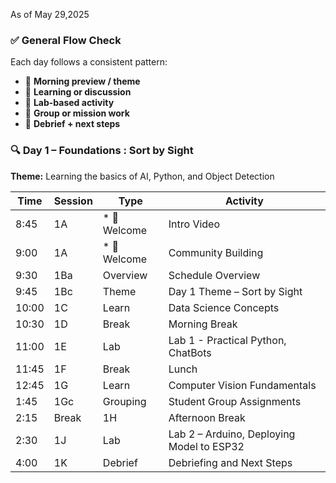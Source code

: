 
As of May 29,2025


### ✅ **General Flow Check**

Each day follows a consistent pattern:

* 🌅 **Morning preview / theme**
* 📘 **Learning or discussion**
* 🔬 **Lab-based activity**
* 🧠 **Group or mission work**
* 🔁 **Debrief + next steps**

### 🔍 **Day 1 – Foundations : Sort by Sight**

**Theme:** Learning the basics of AI, Python, and Object Detection


| Time  | Session     | Type     | Activity                       |
| ----- | ----------- | -------- | ------------------------------ |
| 8:45  | 1A          | * 🌅 Welcome  | Intro Video                    |
| 9:00  | 1A          | * 🌅 Welcome  | Community Building             |
| 9:30  | 1Ba         | Overview | Schedule Overview              |
| 9:45  | 1Bc         | Theme    | Day 1 Theme – Sort by Sight    |
| 10:00 | 1C          | Learn    | Data Science Concepts          |
| 10:30 | 1D          | Break    | Morning Break                  |
| 11:00 | 1E          | Lab      | Lab 1 - Practical Python, ChatBots      |
| 11:45 | 1F          | Break    | Lunch                          |
| 12:45 | 1G          | Learn    | Computer Vision Fundamentals   |
| 1:45  | 1Gc         | Grouping | Student Group Assignments      |
| 2:15  | Break       | 1H       | Afternoon Break                |
| 2:30  | 1J          | Lab      | Lab 2 – Arduino, Deploying Model to ESP32 |
| 4:00  | 1K          | Debrief  | Debriefing and Next Steps      |
